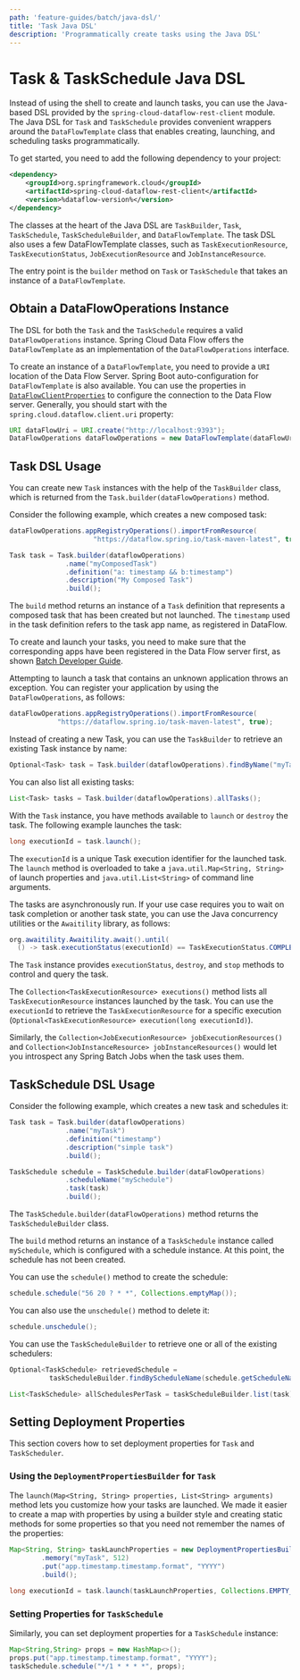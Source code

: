```yaml
---
path: 'feature-guides/batch/java-dsl/'
title: 'Task Java DSL'
description: 'Programmatically create tasks using the Java DSL'
---
```


# Task & TaskSchedule Java DSL

Instead of using the shell to create and launch tasks, you can use the Java-based DSL provided by the `spring-cloud-dataflow-rest-client` module.
The Java DSL for `Task` and `TaskSchedule` provides convenient wrappers around the `DataFlowTemplate` class that enables creating, launching, and scheduling tasks programmatically.

To get started, you need to add the following dependency to your project:

```xml
<dependency>
	<groupId>org.springframework.cloud</groupId>
	<artifactId>spring-cloud-dataflow-rest-client</artifactId>
	<version>%dataflow-version%</version>
</dependency>
```

The classes at the heart of the Java DSL are `TaskBuilder`, `Task`, `TaskSchedule`, `TaskScheduleBuilder`, and `DataFlowTemplate`.
The task DSL also uses a few DataFlowTemplate classes, such as `TaskExecutionResource`, `TaskExecutionStatus`, `JobExecutionResource` and `JobInstanceResource`.

The entry point is the `builder` method on `Task` or `TaskSchedule` that takes an instance of a `DataFlowTemplate`.

## Obtain a DataFlowOperations Instance

The DSL for both the `Task` and the `TaskSchedule` requires a valid `DataFlowOperations` instance.
Spring Cloud Data Flow offers the `DataFlowTemplate` as an implementation of the `DataFlowOperations` interface.

To create an instance of a `DataFlowTemplate`, you need to provide a `URI` location of the Data Flow Server.
Spring Boot auto-configuration for `DataFlowTemplate` is also available.
You can use the properties in [`DataFlowClientProperties`](https://github.com/spring-cloud/spring-cloud-dataflow/blob/master/spring-cloud-dataflow-rest-client/src/main/java/org/springframework/cloud/dataflow/rest/client/config/DataFlowClientProperties.java) to configure the connection to the Data Flow server.
Generally, you should start with the `spring.cloud.dataflow.client.uri` property:

```Java
URI dataFlowUri = URI.create("http://localhost:9393");
DataFlowOperations dataFlowOperations = new DataFlowTemplate(dataFlowUri);
```

## Task DSL Usage

You can create new `Task` instances with the help of the `TaskBuilder` class, which is returned from the `Task.builder(dataFlowOperations)` method.

Consider the following example, which creates a new composed task:

```Java
dataFlowOperations.appRegistryOperations().importFromResource(
                     "https://dataflow.spring.io/task-maven-latest", true);

Task task = Task.builder(dataflowOperations)
              .name("myComposedTask")
              .definition("a: timestamp && b:timestamp")
              .description("My Composed Task")
              .build();
```

The `build` method returns an instance of a `Task` definition that represents a composed task that has been created but not launched.
The `timestamp` used in the task definition refers to the task app name, as registered in DataFlow.

<!--NOTE-->

To create and launch your tasks, you need to make sure that the corresponding apps have been registered in the Data Flow server first, as shown [Batch Developer Guide](%currentPath%/batch-developer-guides/batch/data-flow-spring-batch/#create-task-definition).

Attempting to launch a task that contains an unknown application throws an exception.
You can register your application by using the `DataFlowOperations`, as follows:

```java
dataFlowOperations.appRegistryOperations().importFromResource(
            "https://dataflow.spring.io/task-maven-latest", true);
```

<!--END_NOTE-->

Instead of creating a new Task, you can use the `TaskBuilder` to retrieve an existing Task instance by name:

```Java
Optional<Task> task = Task.builder(dataflowOperations).findByName("myTask");
```

You can also list all existing tasks:

```Java
List<Task> tasks = Task.builder(dataflowOperations).allTasks();
```

With the `Task` instance, you have methods available to `launch` or `destroy` the task.
The following example launches the task:

```Java
long executionId = task.launch();

```

The `executionId` is a unique Task execution identifier for the launched task.
The `launch` method is overloaded to take a `java.util.Map<String, String>` of launch properties and `java.util.List<String>` of command line arguments.

The tasks are asynchronously run. If your use case requires you to wait on task completion or another task state, you can use the Java concurrency utilities or the `Awaitility` library, as follows:

```Java
org.awaitility.Awaitility.await().until(
  () -> task.executionStatus(executionId) == TaskExecutionStatus.COMPLETE);
```

The `Task` instance provides `executionStatus`, `destroy`, and `stop` methods to control and query the task.

The `Collection<TaskExecutionResource> executions()` method lists all `TaskExecutionResource` instances launched by the task. You can use the `executionId` to retrieve the `TaskExecutionResource` for a specific execution (`Optional<TaskExecutionResource> execution(long executionId)`).

Similarly, the `Collection<JobExecutionResource> jobExecutionResources()` and `Collection<JobInstanceResource> jobInstanceResources()` would let you introspect any Spring Batch Jobs when the task uses them.

## TaskSchedule DSL Usage

Consider the following example, which creates a new task and schedules it:

```Java
Task task = Task.builder(dataflowOperations)
              .name("myTask")
              .definition("timestamp")
              .description("simple task")
              .build();

TaskSchedule schedule = TaskSchedule.builder(dataFlowOperations)
              .scheduleName("mySchedule")
              .task(task)
              .build();
```

The `TaskSchedule.builder(dataFlowOperations)` method returns the `TaskScheduleBuilder` class.

The `build` method returns an instance of a `TaskSchedule` instance called `mySchedule`, which is configured with a schedule instance.
At this point, the schedule has not been created.

You can use the `schedule()` method to create the schedule:

```Java
schedule.schedule("56 20 ? * *", Collections.emptyMap());
```

You can also use the `unschedule()` method to delete it:

```Java
schedule.unschedule();
```

You can use the `TaskScheduleBuilder` to retrieve one or all of the existing schedulers:

```Java
Optional<TaskSchedule> retrievedSchedule =
          taskScheduleBuilder.findByScheduleName(schedule.getScheduleName());

List<TaskSchedule> allSchedulesPerTask = taskScheduleBuilder.list(task);
```

## Setting Deployment Properties

This section covers how to set deployment properties for `Task` and `TaskScheduler`.

### Using the `DeploymentPropertiesBuilder` for `Task`

The `launch(Map<String, String> properties, List<String> arguments)` method lets you customize how your tasks are launched.
We made it easier to create a map with properties by using a builder style and creating static methods for some properties so that you need not remember the names of the properties:

```java
Map<String, String> taskLaunchProperties = new DeploymentPropertiesBuilder()
		.memory("myTask", 512)
		.put("app.timestamp.timestamp.format", "YYYY")
		.build();

long executionId = task.launch(taskLaunchProperties, Collections.EMPTY_LIST);
```

### Setting Properties for `TaskSchedule`

Similarly, you can set deployment properties for a `TaskSchedule` instance:

```java
Map<String,String> props = new HashMap<>();
props.put("app.timestamp.timestamp.format", "YYYY");
taskSchedule.schedule("*/1 * * * *", props);
```
